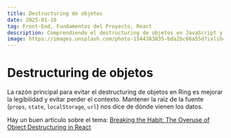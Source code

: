 ```yaml
---
title: Destructuring de objetos
date: 2025-01-10
tag: Front-End, Fundamentos del Proyecto, React
description: Comprendiendo el destructuring de objetos en JavaScript y React
image: https://images.unsplash.com/photo-1544383835-bda2bc66a55d?ixlib=rb-4.0.3&ixid=M3wxMjA3fDB8MHxwaG90by1wYWdlfHx8fGVufDB8fHx8fA%3D%3D&auto=format&fit=crop&w=1421&q=80
---
```


# Destructuring de objetos

La razón principal para evitar el destructuring de objetos en Ring es mejorar la legibilidad y evitar perder el contexto. Mantener la raíz de la fuente (`props`, `state`, `localStorage`, `url`) nos dice de dónde vienen los datos.

Hay un buen artículo sobre el tema: [Breaking the Habit: The Overuse of Object Destructuring in React](https://medium.com/@Producdevity/breaking-the-habit-the-overuse-of-object-destructuring-in-react-5404ab53eb6d)